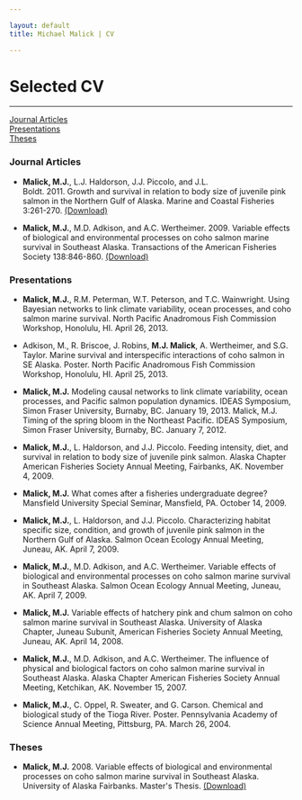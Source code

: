 ```yaml
---

layout: default
title: Michael Malick | CV

---
```

 

# Selected CV

---

<div class = navigation> 
   <a href="#journals">Journal Articles</a> </br>
   <a href="#presentations">Presentations</a> </br>
   <a href="#theses">Theses</a> </br>
</div>



<a id="journals"></a>
### Journal Articles

* **Malick, M.J.**, L.J. Haldorson, J.J. Piccolo, and J.L.  
  Boldt. 2011.  Growth and survival in relation to body size of 
  juvenile pink salmon in the Northern Gulf of Alaska. Marine and 
  Coastal Fisheries 3:261-270. [(Download)][J1]  


* **Malick, M.J.**, M.D. Adkison, and A.C. Wertheimer. 2009.
  Variable effects of biological and environmental processes on coho
  salmon marine survival in Southeast Alaska. Transactions of the
  American Fisheries Society 138:846-860. [(Download)][J2]

[J1]: http://www.tandfonline.com/doi/full/10.1080/19425120.2011.593467
[J2]: http://www.tandfonline.com/doi/abs/10.1577/T08-177.1




<a id="presentations"></a>
### Presentations

* **Malick, M.J.**, R.M. Peterman, W.T. Peterson, and T.C. Wainwright.
  Using Bayesian networks to link climate variability, ocean
  processes, and coho salmon marine survival. North Pacific
  Anadromous Fish Commission Workshop, Honolulu, HI. April 26, 2013.

* Adkison, M., R. Briscoe, J. Robins, **M.J. Malick**, A. Wertheimer,
  and S.G. Taylor. Marine survival and interspecific interactions of
  coho salmon in SE Alaska. Poster. North Pacific Anadromous Fish
  Commission Workshop, Honolulu, HI. April 25, 2013.

* **Malick, M.J.** Modeling causal networks to link climate
  variability, ocean processes, and Pacific salmon population
  dynamics. IDEAS Symposium, Simon Fraser University, Burnaby, BC.
  January 19, 2013.  Malick, M.J. Timing of the spring bloom in the
  Northeast Pacific.  IDEAS Symposium, Simon Fraser University,
  Burnaby, BC. January 7, 2012.

* **Malick, M.J.**, L. Haldorson, and J.J. Piccolo. Feeding
  intensity, diet, and survival in relation to body size of juvenile
  pink salmon.  Alaska Chapter American Fisheries Society Annual
  Meeting, Fairbanks, AK. November 4, 2009.

* **Malick, M.J.** What comes after a fisheries undergraduate
  degree?  Mansfield University Special Seminar, Mansfield, PA.
  October 14, 2009.

* **Malick, M.J.**, L. Haldorson, and J.J. Piccolo. Characterizing
  habitat specific size, condition, and growth of juvenile pink
  salmon in the Northern Gulf of Alaska. Salmon Ocean Ecology Annual
  Meeting, Juneau, AK. April 7, 2009.

* **Malick, M.J.**, M.D. Adkison, and A.C. Wertheimer. Variable
  effects of biological and environmental processes on coho salmon
  marine survival in Southeast Alaska. Salmon Ocean Ecology Annual
  Meeting, Juneau, AK.  April 7, 2009.

* **Malick, M.J.** Variable effects of hatchery pink and chum salmon
  on coho salmon marine survival in Southeast Alaska. University of
  Alaska Chapter, Juneau Subunit, American Fisheries Society Annual
  Meeting, Juneau, AK. April 14, 2008.

* **Malick, M.J.**, M.D. Adkison, and A.C. Wertheimer. The influence
  of physical and biological factors on coho salmon marine survival
  in Southeast Alaska. Alaska Chapter American Fisheries Society
  Annual Meeting, Ketchikan, AK. November 15, 2007.

* **Malick, M.J.**, C. Oppel, R. Sweater, and G. Carson. Chemical and
  biological study of the Tioga River. Poster. Pennsylvania Academy
  of Science Annual Meeting, Pittsburg, PA. March 26, 2004.




<a id="theses"></a>
### Theses

* **Malick, M.J.** 2008. Variable effects of biological and
  environmental processes on coho salmon marine survival in Southeast
  Alaska. University of Alaska Fairbanks. Master's Thesis.
  [(Download)][T1]


[T1]: /docs/thesis_final.pdf

